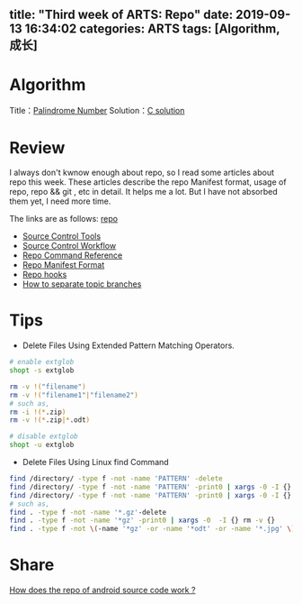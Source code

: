 title: "Third week of ARTS: Repo"
date: 2019-09-13 16:34:02
categories: ARTS
tags: [Algorithm, 成长]
---
# Algorithm
Title：[Palindrome Number](https://leetcode.com/problems/palindrome-number/)
Solution：[C solution](https://github.com/huaqianlee/LeetcodeSolutions/blob/master/algorithms/c/isPalindrome.c)

# Review
I always don't kwnow enough about repo, so I read some articles about repo this week. These articles describe the repo Manifest format, usage of repo, repo && git , etc in detail. It helps me a lot. But I have not absorbed them yet, I need more time.

The links are as follows:
[repo](https://android.googlesource.com/tools/repo)
- [Source Control Tools](https://source.android.com/setup/develop)
- [Source Control Workflow](https://source.android.com/setup/create/coding-tasks)
- [Repo Command Reference](https://source.android.com/setup/develop/repo)
- [Repo Manifest Format](https://gerrit.googlesource.com/git-repo/+/master/docs/manifest-format.md)
- [Repo hooks](https://android.googlesource.com/tools/repo/+/HEAD/docs/repo-hooks.md)
- [How to separate topic branches](https://mirrors.edge.kernel.org/pub/software/scm/git/docs/howto/separating-topic-branches.txt)  

<!-- more -->

# Tips
* Delete Files Using Extended Pattern Matching Operators.
```bash
# enable extglob
shopt -s extglob

rm -v !("filename")
rm -v !("filename1"|"filename2") 
# such as,
rm -i !(*.zip)
rm -v !(*.zip|*.odt)

# disable extglob
shopt -u extglob
```

* Delete Files Using Linux find Command
```bash
find /directory/ -type f -not -name 'PATTERN' -delete
find /directory/ -type f -not -name 'PATTERN' -print0 | xargs -0 -I {} rm {}
find /directory/ -type f -not -name 'PATTERN' -print0 | xargs -0 -I {} rm [options] {}
# such as,
find . -type f -not -name '*.gz'-delete
find . -type f -not -name '*gz' -print0 | xargs -0  -I {} rm -v {}
find . -type f -not \(-name '*gz' -or -name '*odt' -or -name '*.jpg' \) -delete
```


# Share
[How does the repo of android source code work ?](http://huaqianlee.github.io/2019/09/15/Git/How-does-android-repo-work/)
